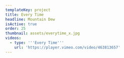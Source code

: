 ```yaml
---
templateKey: project
title: Every Time
headline: Mountain Dew
isActive: true
order: 25
thumbnail: assets/everytime_x.jpg
videos:
  - type: '''Every Time'''
    url: 'https://player.vimeo.com/video/463813657'
---
```

